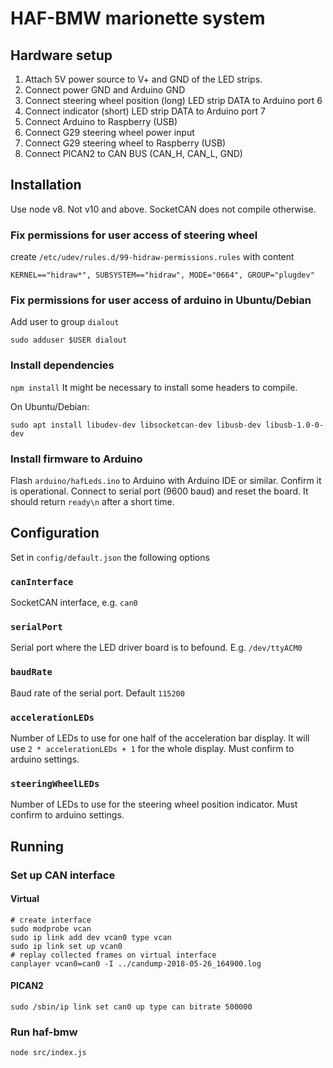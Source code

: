 # HAF-BMW marionette system

## Hardware setup

1. Attach 5V power source to V+ and GND of the LED strips.
2. Connect power GND and Arduino GND
3. Connect steering wheel position (long) LED strip DATA to Arduino port 6
4. Connect indicator (short) LED strip DATA to Arduino port 7
5. Connect Arduino to Raspberry (USB)
6. Connect G29 steering wheel power input
7. Connect G29 steering wheel to Raspberry (USB)
8. Connect PICAN2 to CAN BUS (CAN_H, CAN_L, GND)

## Installation

Use node v8. Not v10 and above. SocketCAN does not compile otherwise.

### Fix permissions for user access of steering wheel
create ```/etc/udev/rules.d/99-hidraw-permissions.rules``` with
content
```
KERNEL=="hidraw*", SUBSYSTEM=="hidraw", MODE="0664", GROUP="plugdev"
```

### Fix permissions for user access of arduino in Ubuntu/Debian
Add user to group ```dialout```
```
sudo adduser $USER dialout
```

### Install dependencies
```npm install```
It might be necessary to install some headers to compile.

On Ubuntu/Debian:
```
sudo apt install libudev-dev libsocketcan-dev libusb-dev libusb-1.0-0-dev
```

### Install firmware to Arduino
Flash ```arduino/hafLeds.ino``` to Arduino with Arduino IDE or similar.
Confirm it is operational. Connect to serial port (9600 baud) and reset the board.
It should return ```ready\n``` after a short time.

## Configuration
Set in ```config/default.json``` the following options

### ```canInterface```
SocketCAN interface, e.g. ```can0```

### ```serialPort```
Serial port where the LED driver board is to befound. E.g. ```/dev/ttyACM0```

### ```baudRate```
Baud rate of the serial port. Default ```115200```

### ```accelerationLEDs```
Number of LEDs to use for one half of the acceleration bar display.
It will use ```2 * accelerationLEDs + 1``` for the whole display.
Must confirm to arduino settings.

### ```steeringWheelLEDs```
Number of LEDs to use for the steering wheel position indicator.
Must confirm to arduino settings.



## Running

### Set up CAN interface

#### Virtual
```
# create interface
sudo modprobe vcan
sudo ip link add dev vcan0 type vcan
sudo ip link set up vcan0
# replay collected frames on virtual interface
canplayer vcan0=can0 -I ../candump-2018-05-26_164900.log
```

#### PICAN2

```
sudo /sbin/ip link set can0 up type can bitrate 500000
```

### Run haf-bmw
```
node src/index.js
```